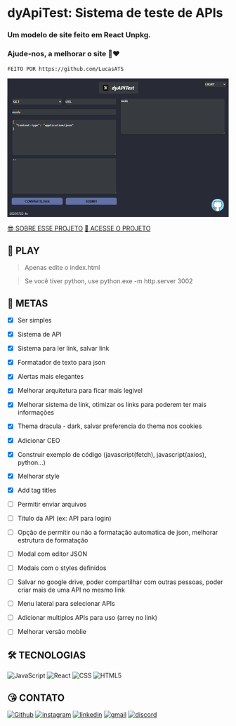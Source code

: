 # dyApiTest: Sistema de teste de APIs

### Um modelo de site feito em React Unpkg.

### Ajude-nos, a melhorar o site 🤩❤️

    FEITO POR https://github.com/LucasATS

[![preview](./.github/preview-xl.png)](https://dyapitest.vercel.app/)

[😎 SOBRE ESSE PROJETO](https://dyapitest.vercel.app/sobre.html)
[🔗 ACESSE O PROJETO ](https://dyapitest.vercel.app/)

## __📂 PLAY__
> Apenas edite o index.html

> Se você tiver python, use python.exe -m http.server 3002

## __🎯 METAS__
- [X] Ser simples
- [X] Sistema de API
- [X] Sistema para ler link, salvar link
- [X] Formatador de texto para json
- [X] Alertas mais elegantes
- [X] Melhorar arquitetura para ficar mais legivel
- [X] Melhorar sistema de link, otimizar os links para poderem ter mais informações
- [X] Thema dracula - dark, salvar preferencia do thema nos cookies
- [X] Adicionar CEO
- [X] Construir exemplo de código (javascript(fetch), javascript(axios), python...)
- [X] Melhorar style
- [X] Add tag titles
- [ ] Permitir enviar arquivos
- [ ] Titulo da API (ex: API para login)
- [ ] Opção de permitir ou não a formatação automatica de json, melhorar estrutura de formatação
- [ ] Modal com editor JSON
- [ ] Modais com o styles definidos

- [ ] Salvar no google drive, poder compartilhar com outras pessoas, poder criar mais de uma API no mesmo link
- [ ] Menu lateral para selecionar APIs
- [ ] Adicionar multiplos APIs para uso (arrey no link)
- [ ] Melhorar versão moblie
<!--
## __❤ AGRADECIMENTOS__
[@<NOME>](<LINK>) "<MENSAGEM>"
-->

## __🛠 TECNOLOGIAS__ 

![JavaScript](https://img.shields.io/badge/JavaScript-323330?style=for-the-badge&logo=javascript&logoColor=F7DF1E)
![React](https://img.shields.io/badge/React-20232A?style=for-the-badge&logo=react&logoColor=61DAFB)
![CSS](https://img.shields.io/badge/CSS3-1572B6?style=for-the-badge&logo=css3&logoColor=white)
![HTML5](https://img.shields.io/badge/HTML5-E34F26?style=for-the-badge&logo=html5&logoColor=white)

## __😘 CONTATO__ <ALTERE APENAS OS LINKS DOS HREF>
<p align="left">
  <a href="https://github.com/LucasATS/"><img src="https://img.shields.io/badge/GitHub-100000?style=for-the-badge&amp;logo=github&amp;logoColor=white" alt="Github"></a>
  <a href="https://www.instagram.com/lukaolmd/"><img src="https://img.shields.io/badge/Instagram-E4405F?style=for-the-badge&amp;logo=instagram&amp;logoColor=white" alt="instagram"></a>
  <a href="https://www.linkedin.com/in/lucas-almeida-tiburtino-da-silva/"><img src="https://img.shields.io/badge/LinkedIn-0077B5?style=for-the-badge&amp;logo=linkedin&amp;logoColor=white" alt="linkedin"></a>
  <a href="mailto:lucas.almida.da.silva@gmail.com"><img src="https://img.shields.io/badge/Gmail-D14836?style=for-the-badge&logo=gmail&logoColor=white" alt="gmail"></a> 
  <a href="https://discord.com/channels/@Lucas%20ATS#9901"><img src="https://img.shields.io/badge/Discord-5865F2?style=for-the-badge&logo=discord&logoColor=white" alt="discord"></a>  
</p>
